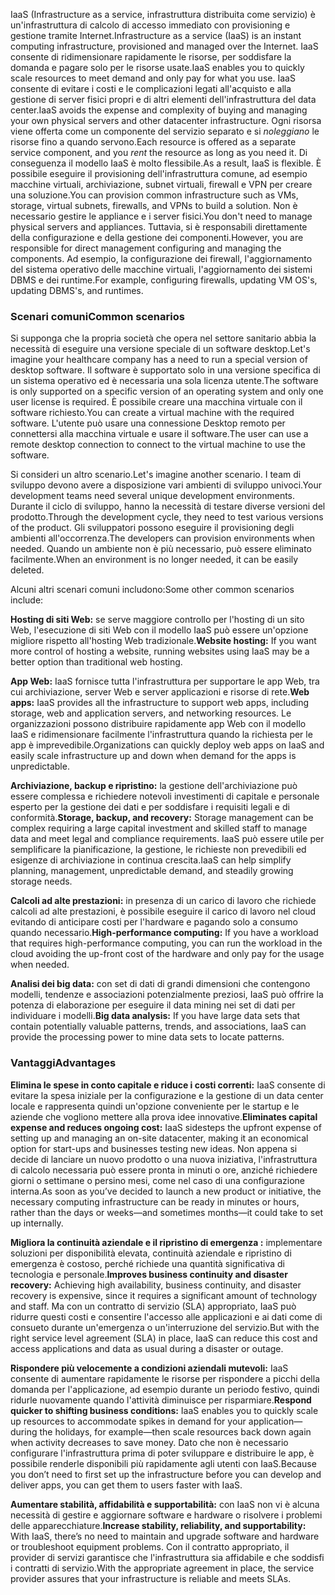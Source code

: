 <span data-ttu-id="7fae6-101">IaaS (Infrastructure as a service, infrastruttura distribuita come servizio) è un'infrastruttura di calcolo di accesso immediato con provisioning e gestione tramite Internet.</span><span class="sxs-lookup"><span data-stu-id="7fae6-101">Infrastructure as a service (IaaS) is an instant computing infrastructure, provisioned and managed over the Internet.</span></span> <span data-ttu-id="7fae6-102">IaaS consente di ridimensionare rapidamente le risorse, per soddisfare la domanda e pagare solo per le risorse usate.</span><span class="sxs-lookup"><span data-stu-id="7fae6-102">IaaS enables you to quickly scale resources to meet demand and only pay for what you use.</span></span> <span data-ttu-id="7fae6-103">IaaS consente di evitare i costi e le complicazioni legati all'acquisto e alla gestione di server fisici propri e di altri elementi dell'infrastruttura del data center.</span><span class="sxs-lookup"><span data-stu-id="7fae6-103">IaaS avoids the expense and complexity of buying and managing your own physical servers and other datacenter infrastructure.</span></span> <span data-ttu-id="7fae6-104">Ogni risorsa viene offerta come un componente del servizio separato e si *noleggiano* le risorse fino a quando servono.</span><span class="sxs-lookup"><span data-stu-id="7fae6-104">Each resource is offered as a separate service component, and you *rent* the resource as long as you need it.</span></span> <span data-ttu-id="7fae6-105">Di conseguenza il modello IaaS è molto flessibile.</span><span class="sxs-lookup"><span data-stu-id="7fae6-105">As a result, IaaS is flexible.</span></span> <span data-ttu-id="7fae6-106">È possibile eseguire il provisioning dell'infrastruttura comune, ad esempio macchine virtuali, archiviazione, subnet virtuali, firewall e VPN per creare una soluzione.</span><span class="sxs-lookup"><span data-stu-id="7fae6-106">You can provision common infrastructure such as VMs, storage, virtual subnets, firewalls, and VPNs to build a solution.</span></span> <span data-ttu-id="7fae6-107">Non è necessario gestire le appliance e i server fisici.</span><span class="sxs-lookup"><span data-stu-id="7fae6-107">You don't need to manage physical servers and appliances.</span></span> <span data-ttu-id="7fae6-108">Tuttavia, si è responsabili direttamente della configurazione e della gestione dei componenti.</span><span class="sxs-lookup"><span data-stu-id="7fae6-108">However, you are responsible for direct management configuring and managing the components.</span></span> <span data-ttu-id="7fae6-109">Ad esempio, la configurazione dei firewall, l'aggiornamento del sistema operativo delle macchine virtuali, l'aggiornamento dei sistemi DBMS e dei runtime.</span><span class="sxs-lookup"><span data-stu-id="7fae6-109">For example, configuring firewalls, updating VM OS's, updating DBMS's, and runtimes.</span></span>

### <a name="common-scenarios"></a><span data-ttu-id="7fae6-110">Scenari comuni</span><span class="sxs-lookup"><span data-stu-id="7fae6-110">Common scenarios</span></span> 

<span data-ttu-id="7fae6-111">Si supponga che la propria società che opera nel settore sanitario abbia la necessità di eseguire una versione speciale di un software desktop.</span><span class="sxs-lookup"><span data-stu-id="7fae6-111">Let's imagine your healthcare company has a need to run a special version of desktop software.</span></span> <span data-ttu-id="7fae6-112">Il software è supportato solo in una versione specifica di un sistema operativo ed è necessaria una sola licenza utente.</span><span class="sxs-lookup"><span data-stu-id="7fae6-112">The software is only supported on a specific version of an operating system and only one user license is required.</span></span> <span data-ttu-id="7fae6-113">È possibile creare una macchina virtuale con il software richiesto.</span><span class="sxs-lookup"><span data-stu-id="7fae6-113">You can create a virtual machine with the required software.</span></span> <span data-ttu-id="7fae6-114">L'utente può usare una connessione Desktop remoto per connettersi alla macchina virtuale e usare il software.</span><span class="sxs-lookup"><span data-stu-id="7fae6-114">The user can use a remote desktop connection to connect to the virtual machine to use the software.</span></span>

<span data-ttu-id="7fae6-115">Si consideri un altro scenario.</span><span class="sxs-lookup"><span data-stu-id="7fae6-115">Let's imagine another scenario.</span></span> <span data-ttu-id="7fae6-116">I team di sviluppo devono avere a disposizione vari ambienti di sviluppo univoci.</span><span class="sxs-lookup"><span data-stu-id="7fae6-116">Your development teams need several unique development environments.</span></span> <span data-ttu-id="7fae6-117">Durante il ciclo di sviluppo, hanno la necessità di testare diverse versioni del prodotto.</span><span class="sxs-lookup"><span data-stu-id="7fae6-117">Through the development cycle, they need to test various versions of the product.</span></span> <span data-ttu-id="7fae6-118">Gli sviluppatori possono eseguire il provisioning degli ambienti all'occorrenza.</span><span class="sxs-lookup"><span data-stu-id="7fae6-118">The developers can provision environments when needed.</span></span> <span data-ttu-id="7fae6-119">Quando un ambiente non è più necessario, può essere eliminato facilmente.</span><span class="sxs-lookup"><span data-stu-id="7fae6-119">When an environment is no longer needed, it can be easily deleted.</span></span>

<span data-ttu-id="7fae6-120">Alcuni altri scenari comuni includono:</span><span class="sxs-lookup"><span data-stu-id="7fae6-120">Some other common scenarios include:</span></span>

<span data-ttu-id="7fae6-121">**Hosting di siti Web:** se serve maggiore controllo per l'hosting di un sito Web, l'esecuzione di siti Web con il modello IaaS può essere un'opzione migliore rispetto all'hosting Web tradizionale.</span><span class="sxs-lookup"><span data-stu-id="7fae6-121">**Website hosting:** If you want more control of hosting a website, running websites using IaaS may be a better option than traditional web hosting.</span></span>

<span data-ttu-id="7fae6-122">**App Web:** IaaS fornisce tutta l'infrastruttura per supportare le app Web, tra cui archiviazione, server Web e server applicazioni e risorse di rete.</span><span class="sxs-lookup"><span data-stu-id="7fae6-122">**Web apps:** IaaS provides all the infrastructure to support web apps, including storage, web and application servers, and networking resources.</span></span> <span data-ttu-id="7fae6-123">Le organizzazioni possono distribuire rapidamente app Web con il modello IaaS e ridimensionare facilmente l'infrastruttura quando la richiesta per le app è imprevedibile.</span><span class="sxs-lookup"><span data-stu-id="7fae6-123">Organizations can quickly deploy web apps on IaaS and easily scale infrastructure up and down when demand for the apps is unpredictable.</span></span>

<span data-ttu-id="7fae6-124">**Archiviazione, backup e ripristino:** la gestione dell'archiviazione può essere complessa e richiedere notevoli investimenti di capitale e personale esperto per la gestione dei dati e per soddisfare i requisiti legali e di conformità.</span><span class="sxs-lookup"><span data-stu-id="7fae6-124">**Storage, backup, and recovery:** Storage management can be complex requiring a large capital investment and skilled staff to manage data and meet legal and compliance requirements.</span></span> <span data-ttu-id="7fae6-125">IaaS può essere utile per semplificare la pianificazione, la gestione, le richieste non prevedibili ed esigenze di archiviazione in continua crescita.</span><span class="sxs-lookup"><span data-stu-id="7fae6-125">IaaS can help simplify planning, management, unpredictable demand, and steadily growing storage needs.</span></span>

<span data-ttu-id="7fae6-126">**Calcoli ad alte prestazioni:** in presenza di un carico di lavoro che richiede calcoli ad alte prestazioni, è possibile eseguire il carico di lavoro nel cloud evitando di anticipare costi per l'hardware e pagando solo a consumo quando necessario.</span><span class="sxs-lookup"><span data-stu-id="7fae6-126">**High-performance computing:** If you have a workload that requires high-performance computing, you can run the workload in the cloud avoiding the up-front cost of the hardware and only pay for the usage when needed.</span></span> 

<span data-ttu-id="7fae6-127">**Analisi dei big data:** con set di dati di grandi dimensioni che contengono modelli, tendenze e associazioni potenzialmente preziosi, IaaS può offrire la potenza di elaborazione per eseguire il data mining nei set di dati per individuare i modelli.</span><span class="sxs-lookup"><span data-stu-id="7fae6-127">**Big data analysis:** If you have large data sets that contain potentially valuable patterns, trends, and associations, IaaS can provide the processing power to mine data sets to locate patterns.</span></span>

### <a name="advantages"></a><span data-ttu-id="7fae6-128">Vantaggi</span><span class="sxs-lookup"><span data-stu-id="7fae6-128">Advantages</span></span>

<span data-ttu-id="7fae6-129">**Elimina le spese in conto capitale e riduce i costi correnti:** IaaS consente di evitare la spesa iniziale per la configurazione e la gestione di un data center locale e rappresenta quindi un'opzione conveniente per le startup e le aziende che vogliono mettere alla prova idee innovative.</span><span class="sxs-lookup"><span data-stu-id="7fae6-129">**Eliminates capital expense and reduces ongoing cost:** IaaS sidesteps the upfront expense of setting up and managing an on-site datacenter, making it an economical option for start-ups and businesses testing new ideas.</span></span> <span data-ttu-id="7fae6-130">Non appena si decide di lanciare un nuovo prodotto o una nuova iniziativa, l'infrastruttura di calcolo necessaria può essere pronta in minuti o ore, anziché richiedere giorni o settimane o persino mesi, come nel caso di una configurazione interna.</span><span class="sxs-lookup"><span data-stu-id="7fae6-130">As soon as you’ve decided to launch a new product or initiative, the necessary computing infrastructure can be ready in minutes or hours, rather than the days or weeks—and sometimes months—it could take to set up internally.</span></span>

<span data-ttu-id="7fae6-131">**Migliora la continuità aziendale e il ripristino di emergenza :** implementare soluzioni per disponibilità elevata, continuità aziendale e ripristino di emergenza è costoso, perché richiede una quantità significativa di tecnologia e personale.</span><span class="sxs-lookup"><span data-stu-id="7fae6-131">**Improves business continuity and disaster recovery:** Achieving high availability, business continuity, and disaster recovery is expensive, since it requires a significant amount of technology and staff.</span></span> <span data-ttu-id="7fae6-132">Ma con un contratto di servizio (SLA) appropriato, IaaS può ridurre questi costi e consentire l'accesso alle applicazioni e ai dati come di consueto durante un'emergenza o un'interruzione del servizio.</span><span class="sxs-lookup"><span data-stu-id="7fae6-132">But with the right service level agreement (SLA) in place, IaaS can reduce this cost and access applications and data as usual during a disaster or outage.</span></span>

<span data-ttu-id="7fae6-133">**Rispondere più velocemente a condizioni aziendali mutevoli:** IaaS consente di aumentare rapidamente le risorse per rispondere a picchi della domanda per l'applicazione, ad esempio durante un periodo festivo, quindi ridurle nuovamente quando l'attività diminuisce per risparmiare.</span><span class="sxs-lookup"><span data-stu-id="7fae6-133">**Respond quicker to shifting business conditions:** IaaS enables you to quickly scale up resources to accommodate spikes in demand for your application— during the holidays, for example—then scale resources back down again when activity decreases to save money.</span></span> <span data-ttu-id="7fae6-134">Dato che non è necessario configurare l'infrastruttura prima di poter sviluppare e distribuire le app, è possibile renderle disponibili più rapidamente agli utenti con IaaS.</span><span class="sxs-lookup"><span data-stu-id="7fae6-134">Because you don’t need to first set up the infrastructure before you can develop and deliver apps, you can get them to users faster with IaaS.</span></span>

<span data-ttu-id="7fae6-135">**Aumentare stabilità, affidabilità e supportabilità:** con IaaS non vi è alcuna necessità di gestire e aggiornare software e hardware o risolvere i problemi delle apparecchiature.</span><span class="sxs-lookup"><span data-stu-id="7fae6-135">**Increase stability, reliability, and supportability:** With IaaS, there’s no need to maintain and upgrade software and hardware or troubleshoot equipment problems.</span></span> <span data-ttu-id="7fae6-136">Con il contratto appropriato, il provider di servizi garantisce che l'infrastruttura sia affidabile e che soddisfi i contratti di servizio.</span><span class="sxs-lookup"><span data-stu-id="7fae6-136">With the appropriate agreement in place, the service provider assures that your infrastructure is reliable and meets SLAs.</span></span>
